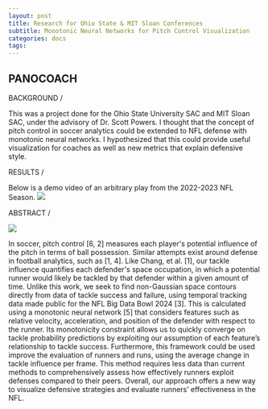 ```yaml
---
layout: post
title: Research for Ohio State & MIT Sloan Conferences
subtitle: Monotonic Neural Networks for Pitch Control Visualization
categories: docs
tags:
---
```


## PANOCOACH

BACKGROUND /

This was a project done for the Ohio State University SAC and MIT Sloan SAC, under the advisory of Dr. Scott Powers. I thought that the concept of pitch control in soccer analytics could be extended to NFL defense with monotonic neural networks. I hypothesized that this could provide useful visualization for coaches as well as new metrics that explain defensive style.

RESULTS /

Below is a demo video of an arbitrary play from the 2022-2023 NFL Season.
![](https://youtu.be/qz1pFA7cPSo)

ABSTRACT /

![](https://buckeyemailosu-my.sharepoint.com/personal/ruddy_19_osu_edu/_layouts/15/onedrive.aspx?id=%2Fpersonal%2Fruddy%5F19%5Fosu%5Fedu%2FDocuments%2F2024%20SAA%20Conference%20Program%20%283%29%2Epdf&parent=%2Fpersonal%2Fruddy%5F19%5Fosu%5Fedu%2FDocuments&ga=1)

In soccer, pitch control [6, 2] measures each player's potential influence of the pitch in terms of ball possession. Similar attempts exist around defense in football analytics, such as [1, 4]. Like Chang, et al. [1], our tackle influence quantifies each defender's space occupation, in which a potential runner would likely be tackled by that defender within a given amount of time. Unlike this work, we seek to find non-Gaussian space contours directly from data of tackle success and failure, using temporal tracking data made public for the NFL Big Data Bowl 2024 [3]. This is calculated using a monotonic neural network [5] that considers features such as relative velocity, acceleration, and position of the defender with respect to the runner. Its monotonicity constraint allows us to quickly converge on tackle probability predictions by exploiting our assumption of each feature’s relationship to tackle success. Furthermore, this framework could be used improve the evaluation of runners and runs, using the average change in tackle influence per frame. This method requires less data than current methods to comprehensively assess how effectively runners exploit defenses compared to their peers. Overall, our approach offers a new way to visualize defensive strategies and evaluate runners’ effectiveness in the NFL.
